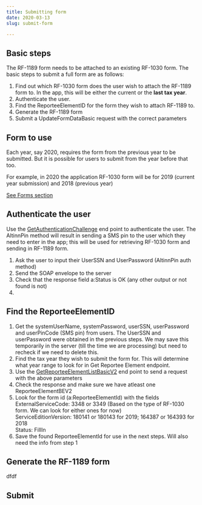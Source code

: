 ```yaml
---
title: Submitting form
date: 2020-03-13
slug: submit-form

---
```

## Basic steps

The RF-1189 form needs to be attached to an existing RF-1030 form. The basic steps to submit a full form are as follows:

1. Find out which RF-1030 form does the user wish to attach the RF-1189 form to. In the app, this will be either the current or the **last tax year**.
2. Authenticate the user.
3. Find the ReporteeElementID for the form they wish to attach RF-1189 to.
4. Generate the RF-1189 form
5. Submit a UpdateFormDataBasic request with the correct parameters

## Form to use

Each year, say 2020, requires the form from the previous year to be submitted. But it is possible for users to submit from the year before that too.

For example, in 2020 the application RF-1030 form will be for 2019 (current year submission) and 2018 (previous year)

[See Forms section](/forms-2020)

## Authenticate the user

Use the [GetAuthenticationChallenge](/get-authentication-challenge) end point to authenticate the user. The AltinnPin method will result in sending a SMS pin to the user which they need to enter in the app; this will be used for retrieving RF-1030 form and sending in RF-1189 form.

1. Ask the user to input their UserSSN and UserPassword (AltinnPin auth method)
2. Send the SOAP envelope to the server
3. Check that the response field a:Status is OK (any other output or not found is not)
4. 

## Find the ReporteeElementID

1. Get the systemUserName, systemPassword, userSSN, userPassword and userPinCode (SMS pin) from users. The UserSSN and userPassword were obtained in the previous steps. We may save this temporarily in the server (till the time we are processing) but need to recheck if we need to delete this.
2. Find the tax year they wish to submit the form for. This will determine what year range to look for in Get Reportee Element endpoint.
3. Use the [GetReporteeElementListBasicV2](/get-reportee-element-list) end point to send a request with the above parameters
4. Check the response and make sure we have atleast one ReporteeElementBEV2
5. Look for the form id (a:ReporteeElementId) with the fields  
   ExternalServiceCode: 3348 or 3349 (Based on the type of RF-1030 form. We can look for either ones for now)  
   ServiceEditionVersion: 180141 or 180143 for 2019; 164387 or 164393 for 2018  
   Status: FillIn
6. Save the found ReporteeElementId for use in the next steps. Will also need the info from step 1

## Generate the RF-1189 form

dfdf

## Submit